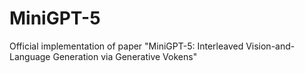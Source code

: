 # MiniGPT-5
Official implementation of paper "MiniGPT-5: Interleaved Vision-and-Language Generation via Generative Vokens"
